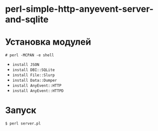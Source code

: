 # perl-simple-http-anyevent-server-and-sqlite

# Установка модулей

`# perl -MCPAN -e shell`

* `install JSON`
* `install DBI::SQLite`
* `install File::Slurp`
* `install Data::Dumper`
* `install AnyEvent::HTTP`
* `install AnyEvent::HTTPD`

# Запуск

`$ perl server.pl`
